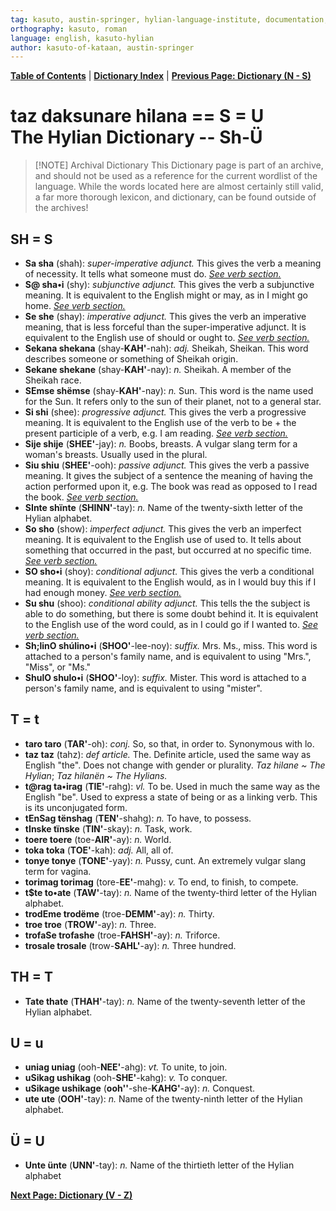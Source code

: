 ```yaml
---
tag: kasuto, austin-springer, hylian-language-institute, documentation, archive, dictionary
orthography: kasuto, roman
language: english, kasuto-hylian
author: kasuto-of-kataan, austin-springer
---
```

**[Table of Contents](00-toc.md)** | **[Dictionary Index](10.0-daksunare.md)** | **[Previous Page: Dictionary (N - S)](10.4-daksunare-n-s.md)**

# <span class="hylian_kas">taz daksunare hilana == S = U</span><br>The Hylian Dictionary -- Sh-Ü


> [!NOTE] Archival Dictionary
> This Dictionary page is part of an archive, and should not be used as a reference for the current wordlist of the language. While the words located here are almost certainly still valid, a far more thorough lexicon, and dictionary, can be found outside of the archives!

## SH <span class="hylian_kas">= S</span>

+ **<span class="hylian_kas">Sa</span> sha** (shah): _super-imperative adjunct._ This gives the verb a meaning of necessity. It tells what someone must do. _[See verb section.](04-wirtën.md)_
+ **<span class="hylian_kas">S@</span> sha•i** (shy): _subjunctive adjunct._ This gives the verb a subjunctive meaning. It is equivalent to the English might or may, as in I might go home. _[See verb section.](04-wirtën.md)_
+ **<span class="hylian_kas">Se</span> she** (shay): _imperative adjunct._ This gives the verb an imperative meaning, that is less forceful than the super-imperative adjunct. It is equivalent to the English use of should or ought to. _[See verb section.](04-wirtën.md)_
+ **<span class="hylian_kas">Sekana</span> shekana** (shay-**KAH'**-nah): _adj._ Sheikah, Sheikan. This word describes someone or something of Sheikah origin.
+ **<span class="hylian_kas">Sekane</span> shekane** (shay-**KAH'**-nay): _n._ Sheikah. A member of the Sheikah race.
+ **<span class="hylian_kas">SEmse</span> shëmse** (shay-**KAH'**-nay): _n._ Sun. This word is the name used for the Sun. It refers only to the sun of their planet, not to a general star.
+ **<span class="hylian_kas">Si</span> shi** (shee): _progressive adjunct._ This gives the verb a progressive meaning. It is equivalent to the English use of the verb to be + the present participle of a verb, e.g. I am reading. _[See verb section.](04-wirtën.md)_
+ **<span class="hylian_kas">Sije</span> shije** (**SHEE'**-jay): _n._ Boobs, breasts. A vulgar slang term for a woman's breasts. Usually used in the plural.
+ **<span class="hylian_kas">Siu</span> shiu** (**SHEE'**-ooh): _passive adjunct._ This gives the verb a passive meaning. It gives the subject of a sentence the meaning of having the action performed upon it, e.g. The book was read as opposed to I read the book. _[See verb section.](04-wirtën.md)_
+ **<span class="hylian_kas">SInte</span> shïnte** (**SHINN'**-tay): _n._ Name of the twenty-sixth letter of the Hylian alphabet.
+ **<span class="hylian_kas">So</span> sho** (show): _imperfect adjunct._ This gives the verb an imperfect meaning. It is equivalent to the English use of used to. It tells about something that occurred in the past, but occurred at no specific time. _[See verb section.](04-wirtën.md)_
+ **<span class="hylian_kas">SO</span> sho•i** (shoy): _conditional adjunct._ This gives the verb a conditional meaning. It is equivalent to the English would, as in I would buy this if I had enough money. _[See verb section.](04-wirtën.md)_
+ **<span class="hylian_kas">Su</span> shu** (shoo): _conditional ability adjunct._ This tells the the subject is able to do something, but there is some doubt behind it. It is equivalent to the English use of the word could, as in I could go if I wanted to.  _[See verb section.](04-wirtën.md)_
+ **<span class="hylian_kas">Sh;linO</span> shúlino•i** (**SHOO'**-lee-noy): _suffix._ Mrs. Ms., miss. This word is attached to a person's family name, and is equivalent to using "Mrs.", "Miss", or "Ms."
+ **<span class="hylian_kas">ShulO</span> shulo•i** (**SHOO'**-loy): _suffix._ Mister. This word is attached to a person's family name, and is equivalent to using "mister". 

## T <span class="hylian_kas">= t</span>

+ **<span class="hylian_kas">taro</span> taro** (**TAR'**-oh): _conj._ So, so that, in order to. Synonymous with lo.
+ **<span class="hylian_kas">taz</span> taz** (tahz): _def article._ The. Definite article, used the same way as English "the". Does not change with gender or plurality. _Taz hilane ~ The Hylian_; _Taz hilanën ~ The Hylians._
+ **<span class="hylian_kas">t@rag</span> ta•irag** (**TIE'**-rahg): _vl._ To be. Used in much the same way as the English "be". Used to express a state of being or as a linking verb. This is its unconjugated form.
+ **<span class="hylian_kas">tEnSag</span> tënshag** (**TEN'**-shahg): _n._ To have, to possess.
+ **<span class="hylian_kas">tInske</span> tïnske** (**TIN'**-skay): _n._ Task, work.
+ **<span class="hylian_kas">toere</span> toere** (toe-**AIR'**-ay): _n._ World.
+ **<span class="hylian_kas">toka</span> toka** (**TOE'**-kah): _adj._ All, all of.
+ **<span class="hylian_kas">tonye</span> tonye** (**TONE'**-yay): _n._ Pussy, cunt. An extremely vulgar slang term for vagina.
+ **<span class="hylian_kas">torimag</span> torimag** (tore-**EE'**-mahg): _v._ To end, to finish, to compete.
+ **<span class="hylian_kas">t$te</span> to•ate** (**TAW'**-tay): _n._ Name of the twenty-third letter of the Hylian alphabet.
+ **<span class="hylian_kas">trodEme</span> trodëme** (troe-**DEMM'**-ay): _n._ Thirty.
+ **<span class="hylian_kas">troe</span> troe** (**TROW'**-ay): _n._ Three.
+ **<span class="hylian_kas">trofaSe</span> trofashe** (troe-**FAHSH'**-ay): _n._ Triforce.
+ **<span class="hylian_kas">trosale</span> trosale** (trow-**SAHL'**-ay): _n._ Three hundred.

## TH <span class="hylian_kas">= T</span>

+ **<span class="hylian_kas">Tate</span> thate** (**THAH'**-tay): _n._ Name of the twenty-seventh letter of the Hylian alphabet.

## U <span class="hylian_kas">= u</span>

+ **<span class="hylian_kas">uniag</span> uniag** (ooh-**NEE'**-ahg): _vt._ To unite, to join.
+ **<span class="hylian_kas">uSikag</span> ushikag** (ooh-**SHE'**-kahg): _v._ To conquer.
+ **<span class="hylian_kas">uSikage</span> ushikage** (**ooh''**-she-**KAHG'**-ay): _n._ Conquest.
+ **<span class="hylian_kas">ute</span> ute** (**OOH'**-tay): _n._ Name of the twenty-ninth letter of the Hylian alphabet.

## Ü <span class="hylian_kas">= U</span>

+ **<span class="hylian_kas">Unte</span> ünte** (**UNN'**-tay): _n._ Name of the thirtieth letter of the Hylian alphabet

**[Next Page: Dictionary (V - Z)](10.6-daksunare-v-z.md)**
